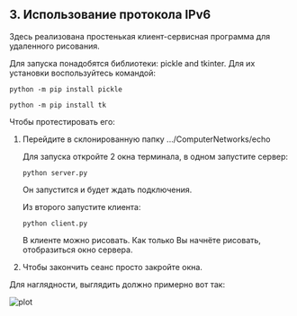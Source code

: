 ## 3.  Использование протокола IPv6

Здесь реализована простенькая клиент-сервисная программа для удаленного рисования.

Для запуска понадобятся библиотеки: pickle and tkinter. Для их установки воспользуйтесь командой:

```python -m pip install pickle```

```python -m pip install tk```

Чтобы протестировать его:

1. Перейдите в склонированную папку .../ComputerNetworks/echo

    Для запуска откройте 2 окна терминала, в одном запустите сервер:

    ```python server.py```
    
    Он запустится и будет ждать подключения.

    Из второго запустите клиента:

    ```python client.py```

    В клиенте можно рисовать. Как только Вы начнёте рисовать, отобразиться окно сервера.

2. Чтобы закончить сеанс просто закройте окна.

Для наглядности, выглядить должно примерно вот так:

![plot](cool.PNG)
